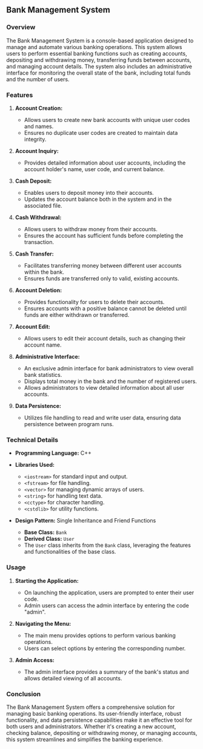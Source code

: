 ## Bank Management System

### Overview

The Bank Management System is a console-based application designed to manage and automate various banking operations. This system allows users to perform essential banking functions such as creating accounts, depositing and withdrawing money, transferring funds between accounts, and managing account details. The system also includes an administrative interface for monitoring the overall state of the bank, including total funds and the number of users.

### Features

1. **Account Creation:**
   - Allows users to create new bank accounts with unique user codes and names.
   - Ensures no duplicate user codes are created to maintain data integrity.

2. **Account Inquiry:**
   - Provides detailed information about user accounts, including the account holder's name, user code, and current balance.
   
3. **Cash Deposit:**
   - Enables users to deposit money into their accounts.
   - Updates the account balance both in the system and in the associated file.

4. **Cash Withdrawal:**
   - Allows users to withdraw money from their accounts.
   - Ensures the account has sufficient funds before completing the transaction.

5. **Cash Transfer:**
   - Facilitates transferring money between different user accounts within the bank.
   - Ensures funds are transferred only to valid, existing accounts.

6. **Account Deletion:**
   - Provides functionality for users to delete their accounts.
   - Ensures accounts with a positive balance cannot be deleted until funds are either withdrawn or transferred.

7. **Account Edit:**
   - Allows users to edit their account details, such as changing their account name.

8. **Administrative Interface:**
   - An exclusive admin interface for bank administrators to view overall bank statistics.
   - Displays total money in the bank and the number of registered users.
   - Allows administrators to view detailed information about all user accounts.

9. **Data Persistence:**
   - Utilizes file handling to read and write user data, ensuring data persistence between program runs.

### Technical Details

- **Programming Language:** C++
- **Libraries Used:**
  - `<iostream>` for standard input and output.
  - `<fstream>` for file handling.
  - `<vector>` for managing dynamic arrays of users.
  - `<string>` for handling text data.
  - `<cctype>` for character handling.
  - `<cstdlib>` for utility functions.

- **Design Pattern:** Single Inheritance and Friend Functions
  - **Base Class:** `Bank`
  - **Derived Class:** `User`
  - The `User` class inherits from the `Bank` class, leveraging the features and functionalities of the base class.

### Usage

1. **Starting the Application:**
   - On launching the application, users are prompted to enter their user code.
   - Admin users can access the admin interface by entering the code "admin".

2. **Navigating the Menu:**
   - The main menu provides options to perform various banking operations.
   - Users can select options by entering the corresponding number.

3. **Admin Access:**
   - The admin interface provides a summary of the bank's status and allows detailed viewing of all accounts.

### Conclusion

The Bank Management System offers a comprehensive solution for managing basic banking operations. Its user-friendly interface, robust functionality, and data persistence capabilities make it an effective tool for both users and administrators. Whether it's creating a new account, checking balance, depositing or withdrawing money, or managing accounts, this system streamlines and simplifies the banking experience.
